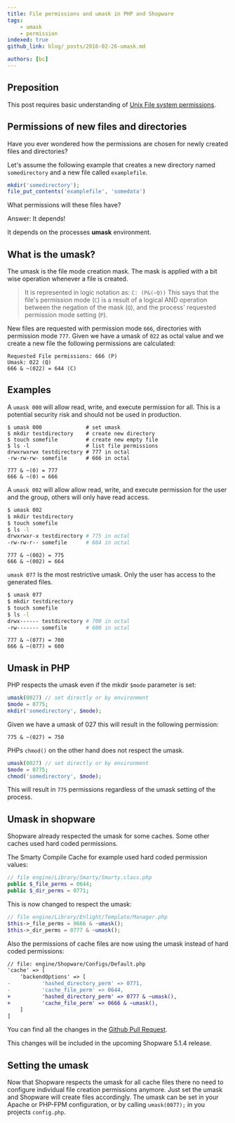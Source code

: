 ```yaml
---
title: File permissions and umask in PHP and Shopware
tags:
    - umask
    - permission
indexed: true
github_link: blog/_posts/2016-02-26-umask.md

authors: [bc]
---
```


## Preposition

This post requires basic understanding of [Unix File system permissions](https://en.wikipedia.org/wiki/File_system_permissions).



## Permissions of new files and directories

Have you ever wondered how the permissions are chosen for newly created files and directories?


Let's assume the following example that creates a new directory named `somedirectory` and a new file called `examplefile`.

```php
mkdir('somedirectory');
file_put_contents('examplefile', 'somedata')
```

What permissions will these files have?

Answer: It depends!

It depends on the processes **umask** environment.

## What is the umask?

The umask is the file mode creation mask. The mask is applied with a bit wise operation whenever a file is created.

> It is represented in logic notation as:
> `C: (P&(~Q))`
> This says that the file's permission mode (`C`) is a result of a logical AND operation between the negation of the mask (`Q`), and the process' requested permission mode setting (`P`).

New files are requested with permission mode `666`, directories with permission mode `777`.
Given we have a umask of `022` as octal value and we create a new file the following permissions are calculated:

```nohighlight
Requested File permissions: 666 (P)
Umask: 022 (Q)
666 & ~(022) = 644 (C)
```

## Examples

A `umask 000` will allow read, write, and execute permission for all. This is a potential security risk and should not be used in production.

```nohighlight
$ umask 000              # set umask
$ mkdir testdirectory    # create new directory
$ touch somefile         # create new empty file
$ ls -l                  # list file permissions
drwxrwxrwx testdirectory # 777 in octal
-rw-rw-rw- somefile      # 666 in octal
```

```nohighlight
777 & ~(0) = 777
666 & ~(0) = 666

```

A `umask 002` will allow  allow read, write, and execute permission for the user and the group, others will only have read access.

```bash
$ umask 002
$ mkdir testdirectory
$ touch somefile
$ ls -l
drwxrwxr-x testdirectory # 775 in octal
-rw-rw-r-- somefile      # 664 in octal
```

```nohighlight
777 & ~(002) = 775
666 & ~(002) = 664
```

`umask 077` Is the most restrictive umask. Only the user has access to the generated files.

```bash
$ umask 077
$ mkdir testdirectory
$ touch somefile
$ ls -l
drwx------ testdirectory # 700 in octal
-rw------- somefile      # 600 in octal
```

```nohighlight
777 & ~(077) = 700
666 & ~(077) = 600
```

## Umask in PHP

PHP respects the umask even if the mkdir `$mode` parameter is set:


```php
umask(0027) // set directly or by environment
$mode = 0775;
mkdir('somedirectory', $mode);
```

Given we have a umask of 027 this will result in the following permission:

```nohighlight
775 & ~(027) = 750
```

PHPs `chmod()` on the other hand does not respect the umask.


```php
umask(0027) // set directly or by environment
$mode = 0775;
chmod('somedirectory', $mode);
```

This will result in `775` permissions regardless of the umask setting of the process.

## Umask in shopware

Shopware already respected the umask for some caches. Some other caches used hard coded permissions.

The Smarty Compile Cache for example used hard coded permission values:

```php
// file engine/Library/Smarty/Smarty.class.php
public $_file_perms = 0644;
public $_dir_perms = 0771;
```

This is now changed to respect the umask:

```php
// file engine/Library/Enlight/Template/Manager.php
$this->_file_perms = 0666 & ~umask();
$this->_dir_perms = 0777 & ~umask();
```

Also the permissions of cache files are now using the umask instead of hard coded permissions:

```diff
// file: engine/Shopware/Configs/Default.php
'cache' => [
    'backendOptions' => [
-          'hashed_directory_perm' => 0771,
-          'cache_file_perm' => 0644,
+          'hashed_directory_perm' => 0777 & ~umask(),
+          'cache_file_perm' => 0666 & ~umask(),
    ]
]
```

You can find all the changes in the [Github Pull Request](https://github.com/shopware/shopware/pull/410).

This changes will be included in the upcoming Shopware 5.1.4 release.


## Setting the umask

Now that Shopware respects the umask for all cache files there no need to configure individual file creation permissions anymore.
Just set the umask and Shopware will create files accordingly. The umask can be set in your Apache or PHP-FPM configuration, or by calling `umask(0077);` in you projects `config.php`.


